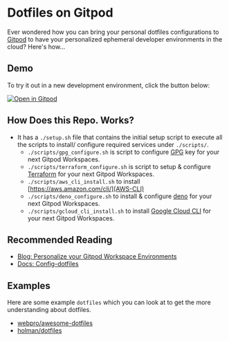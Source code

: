 # Dotfiles on Gitpod

Ever wondered how you can bring your personal dotfiles configurations to [Gitpod](https://www.gitpod.io/) to have your personalized ephemeral developer environments in the cloud? Here's how...

## Demo

To try it out in a new development environment, click the button below:

[![Open in Gitpod](https://gitpod.io/button/open-in-gitpod.svg)](https://gitpod.io/#https://github.com/gitpod-io/demo-dotfiles)

## How Does this Repo. Works?

- It has a `./setup.sh` file that contains the initial setup script to execute all the scripts to install/ configure required services under `./scripts/`.
    - `./scripts/gpg_configure.sh` is script to configure [GPG](https://www.gnupg.org/) key for your next Gitpod Workspaces.
    - `./scripts/terraform_configure.sh` is script to setup & configure [Terraform](https://www.terraform.io/) for your next Gitpod Workspaces.
    - `./scripts/aws_cli_install.sh` to install [https://aws.amazon.com/cli/](AWS-CLI)
    - `./scripts/deno_configure.sh` to install & configure [deno](https://deno.land/) for your next Gitpod Workspaces.
    - `./scripts/gcloud_cli_install.sh` to install [Google Cloud CLI](https://cloud.google.com/sdk/docs/install-sdk) for your next Gitpod Workspaces.


## Recommended Reading

* [Blog: Personalize your Gitpod Workspace Environments](https://www.gitpod.io/blog/personalize-your-gitpod-workspace-environment)
* [Docs: Config-dotfiles](https://www.gitpod.io/docs/config-dotfiles)

## Examples

Here are some example `dotfiles` which you can look at to get the more understanding about dotfiles.

- [webpro/awesome-dotfiles](https://github.com/webpro/awesome-dotfiles)
- [holman/dotfiles](https://github.com/holman/dotfiles)
